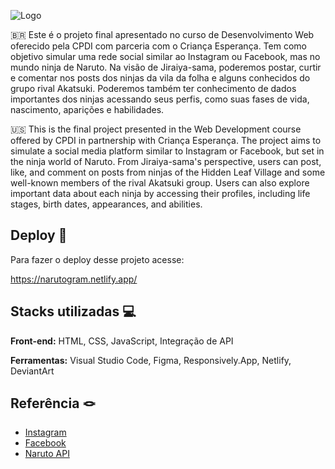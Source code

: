 
![Logo](https://images-wixmp-ed30a86b8c4ca887773594c2.wixmp.com/f/2cf94645-1733-4d5d-a64e-0af1a980805b/dkc2ort-83696704-c7aa-4ce3-8d2a-dfd849869a33.png?token=eyJ0eXAiOiJKV1QiLCJhbGciOiJIUzI1NiJ9.eyJzdWIiOiJ1cm46YXBwOjdlMGQxODg5ODIyNjQzNzNhNWYwZDQxNWVhMGQyNmUwIiwiaXNzIjoidXJuOmFwcDo3ZTBkMTg4OTgyMjY0MzczYTVmMGQ0MTVlYTBkMjZlMCIsIm9iaiI6W1t7InBhdGgiOiJcL2ZcLzJjZjk0NjQ1LTE3MzMtNGQ1ZC1hNjRlLTBhZjFhOTgwODA1YlwvZGtjMm9ydC04MzY5NjcwNC1jN2FhLTRjZTMtOGQyYS1kZmQ4NDk4NjlhMzMucG5nIn1dXSwiYXVkIjpbInVybjpzZXJ2aWNlOmZpbGUuZG93bmxvYWQiXX0.T3kI_0-K7pDpTNB-CdDXE01xFwA0NBBsSJIYdp40GDQ)

🇧🇷 Este é o projeto final apresentado no curso de Desenvolvimento Web oferecido pela CPDI com parceria com o Criança Esperança.
Tem como objetivo simular uma rede social similar ao Instagram ou Facebook, mas no mundo ninja de Naruto. Na visão de Jiraiya-sama, poderemos postar, curtir e comentar nos posts dos ninjas da vila da folha e alguns conhecidos do grupo rival Akatsuki. Poderemos também ter conhecimento de dados importantes dos ninjas acessando seus perfis, como suas fases de vida, nascimento, aparições e habilidades.

🇺🇸 This is the final project presented in the Web Development course offered by CPDI in partnership with Criança Esperança.
The project aims to simulate a social media platform similar to Instagram or Facebook, but set in the ninja world of Naruto. From Jiraiya-sama's perspective, users can post, like, and comment on posts from ninjas of the Hidden Leaf Village and some well-known members of the rival Akatsuki group. Users can also explore important data about each ninja by accessing their profiles, including life stages, birth dates, appearances, and abilities.

## Deploy 🥷

Para fazer o deploy desse projeto acesse:

https://narutogram.netlify.app/ 


## Stacks utilizadas 💻

**Front-end:** HTML, CSS, JavaScript, Integração de API

**Ferramentas:** Visual Studio Code, Figma, Responsively.App, Netlify, DeviantArt


## Referência 🪢

 - [Instagram](https://www.instagram.com/)
 - [Facebook](https://www.facebook.com/)
 - [Naruto API](https://api-dattebayo.vercel.app/)

